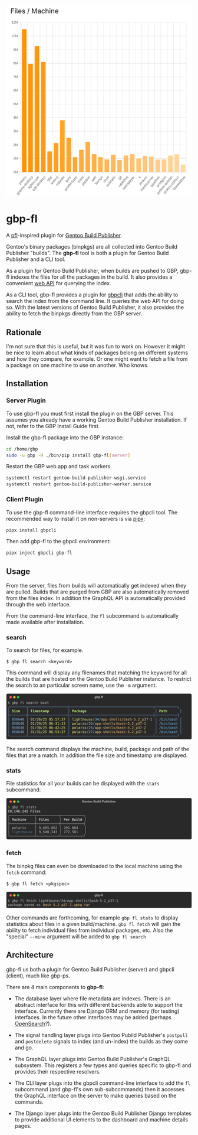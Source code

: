 <p align="center">
  <img src="https://raw.githubusercontent.com/enku/screenshots/master/gbp-fl/dashboard-chart.png" alt"Dashboard chart" width-100%">
</p>

# gbp-fl

A [pfl](https://www.portagefilelist.de/)-inspired plugin for [Gentoo Build
Publisher](https://github.com/enku/gentoo-build-publisher#readme).

Gentoo's binary packages (binpkgs) are all collected into Gentoo Build
Publisher "builds". The **gbp-fl** tool is both a plugin for Gentoo Build
Publisher and a CLI tool.

As a plugin for Gentoo Build Publisher, when builds are pushed to GBP, gbp-fl
indexes the files for all the packages in the build.  It also provides a
convenient [web
API](https://raw.githubusercontent.com/enku/screenshots/refs/heads/master/gbp-fl/graphql.png)
for querying the index.

As a CLI tool, gbp-fl provides a plugin for
[gbpcli](https://github.com/enku/gbpcli#readme) that adds the ability to
search the index from the command line. It queries the web API for doing so.
With the latest versions of Gentoo Build Publisher, it also provides the
ability to fetch the binpkgs directly from the GBP server.

## Rationale

I'm not sure that this is useful, but it was fun to work on. However it might
be nice to learn about what kinds of packages belong on different systems and
how they compare, for example. Or one might want to fetch a file from a
package on one machine to use on another.  Who knows.

## Installation

### Server Plugin

To use gbp-fl you must first install the plugin on the GBP server. This
assumes you already have a working Gentoo Build Publisher installation. If
not, refer to the GBP Install Guide first.

Install the gbp-fl package into the GBP instance:

```sh
cd /home/gbp
sudo -u gbp -H ./bin/pip install gbp-fl[server]
```

Restart the GBP web app and task workers.

```sh
systemctl restart gentoo-build-publisher-wsgi.service
systemctl restart gentoo-build-publisher-worker.service
```

### Client Plugin

To use the gbp-fl command-line interface requires the gbpcli tool.  The
recommended way to install it on non-servers is via
[pipx](https://packages.gentoo.org/packages/dev-python/pipx):

```sh
pipx install gbpcli
```

Then add gbp-fl to the gbpcli environment:

```sh
pipx inject gbpcli gbp-fl
```

## Usage

From the server, files from builds will automatically get indexed when they
are pulled.  Builds that are purged from GBP are also automatically removed
from the files index.  In addition the GraphQL API is automatically provided
through the web interface.

From the command-line interface, the `fl` subcommand is automatically made
available after installation.

### search

To search for files, for example.

```
$ gbp fl search <keyword>
```

This command will display any filenames that matching the keyword for all the
builds that are hosted on the Gentoo Build Publisher instance. To restrict the
search to an particular screen name, use the `-m` argument.

![screenshot](https://raw.githubusercontent.com/enku/screenshots/refs/heads/master/gbp-fl/search.svg)

The search command displays the machine, build, package and path of the files
that are a match. In addition the file size and timestamp are displayed.


### stats

File statistics for all your builds can be displayed with the `stats`
subcommand:

![screenshot](https://raw.githubusercontent.com/enku/screenshots/refs/heads/master/gbp-fl/stats.svg)


### fetch

The binpkg files can even be downloaded to the local machine using the `fetch`
command:

```
$ gbp fl fetch <pkgspec>
```

![screenshot](https://raw.githubusercontent.com/enku/screenshots/refs/heads/master/gbp-fl/fetch.svg)

Other commands are forthcoming, for example `gbp fl stats` to display
statistics about files in a given build/machine. `gbp fl fetch` will gain the
ability to fetch individual files from individual packages, etc.  Also the
"special"  `--mine` argument will be added to `gbp fl search`

## Architecture

gbp-fl us both a plugin for Gentoo Build Publisher (server) and gbpcli
(client), much like gbp-ps.

There are 4 main components to **gbp-fl**:

- The database layer where file metadata are indexes. There is an abstract
  interface for this with different backends able to support the interface.
  Currently there are Django ORM and memory (for testing) interfaces. In the
  future other interfaces may be added (perhaps
  [OpenSearch](https://opensearch.org/)?).

- The signal handling layer plugs into Gentoo Pubild Publisher's `postpull`
  and `postdelete` signals to index (and un-index) the builds as they come and
  go.

- The GraphQL layer plugs into Gentoo Build Publisher's GraphQL subsystem. This
  registers a few types and queries specific to gbp-fl and provides their
  respective resolvers.

- The CLI layer plugs into the gbpcli command-line interface to add the `fl`
  subcommand (and gbp-fl's own sub-subcommands) then it accesses the GraphQL
  interface on the server to make queries based on the commands.

- The Django layer plugs into the Gentoo Build Publisher Django templates to
  provide additional UI elements to the dashboard and machine details pages.
